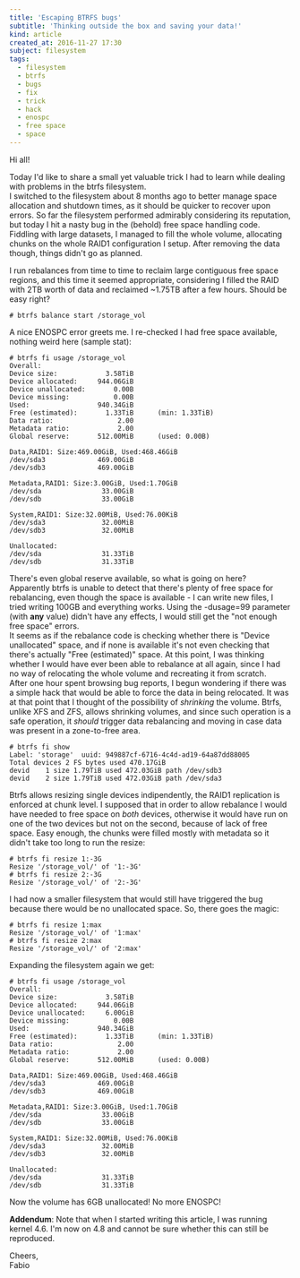 ```yaml
---
title: 'Escaping BTRFS bugs'
subtitle: 'Thinking outside the box and saving your data!'
kind: article
created_at: 2016-11-27 17:30
subject: filesystem
tags:
  - filesystem
  - btrfs
  - bugs
  - fix
  - trick
  - hack
  - enospc
  - free space
  - space
---
```

Hi all!

Today I'd like to share a small yet valuable trick I had to learn while dealing with problems in the btrfs filesystem.  
I switched to the filesystem about 8 months ago to better manage space allocation and shutdown times, as it should be quicker to recover upon errors. So far the filesystem performed admirably considering its reputation, but today I hit a nasty bug in the (behold) free space handling code.  
Fiddling with large datasets, I managed to fill the whole volume, allocating chunks on the whole RAID1 configuration I setup. After removing the data though, things didn't go as planned.
<!--MORE-->
I run rebalances from time to time to reclaim large contiguous free space regions, and this time it seemed appropriate, considering I filled the RAID with 2TB worth of data and reclaimed ~1.75TB after a few hours. Should be easy right?

    # btrfs balance start /storage_vol

A nice ENOSPC error greets me. I re-checked I had free space available, nothing weird here (sample stat):

    # btrfs fi usage /storage_vol
    Overall:
    Device size:            3.58TiB
    Device allocated:     944.06GiB
    Device unallocated:       0.00B
    Device missing:           0.00B
    Used:                 940.34GiB
    Free (estimated):       1.33TiB      (min: 1.33TiB)
    Data ratio:                2.00
    Metadata ratio:            2.00
    Global reserve:       512.00MiB      (used: 0.00B)
    
    Data,RAID1: Size:469.00GiB, Used:468.46GiB
    /dev/sda3             469.00GiB
    /dev/sdb3             469.00GiB
    
    Metadata,RAID1: Size:3.00GiB, Used:1.70GiB
    /dev/sda               33.00GiB
    /dev/sdb               33.00GiB
    
    System,RAID1: Size:32.00MiB, Used:76.00KiB
    /dev/sda3              32.00MiB
    /dev/sdb3              32.00MiB
    
    Unallocated:
    /dev/sda               31.33TiB
    /dev/sdb               31.33TiB

There's even global reserve available, so what is going on here?  
Apparently btrfs is unable to detect that there's plenty of free space for rebalancing, even though the space is available - I can write new files, I tried writing 100GB and everything works. Using the -dusage=99 parameter (with **any** value) didn't have any effects, I would still get the "not enough free space" errors.  
It seems as if the rebalance code is checking whether there is "Device unallocated" space, and if none is available it's not even checking that there's actually "Free (estimated)" space. At this point, I was thinking whether I would have ever been able to rebalance at all again, since I had no way of relocating the whole volume and recreating it from scratch.  
After one hour spent browsing bug reports, I begun wondering if there was a simple hack that would be able to force the data in being relocated. It was at that point that I thought of the possibility of *shrinking* the volume. Btrfs, unlike XFS and ZFS, allows shrinking volumes, and since such operation is a safe operation, it *should* trigger data rebalancing and moving in case data was present in a zone-to-free area.

    # btrfs fi show
    Label: 'storage'  uuid: 949887cf-6716-4c4d-ad19-64a87dd88005
    Total devices 2 FS bytes used 470.17GiB
    devid    1 size 1.79TiB used 472.03GiB path /dev/sdb3
    devid    2 size 1.79TiB used 472.03GiB path /dev/sda3

Btrfs allows resizing single devices indipendently, the RAID1 replication is enforced at chunk level. I supposed that in order to allow rebalance I would have needed to free space on *both* devices, otherwise it would have run on one of the two devices but not on the second, because of lack of free space. Easy enough, the chunks were filled mostly with metadata so it didn't take too long to run the resize:

    # btrfs fi resize 1:-3G
    Resize '/storage_vol/' of '1:-3G'
    # btrfs fi resize 2:-3G
    Resize '/storage_vol/' of '2:-3G'

I had now a smaller filesystem that would still have triggered the bug because there would be no unallocated space. So, there goes the magic:

    # btrfs fi resize 1:max
    Resize '/storage_vol/' of '1:max'
    # btrfs fi resize 2:max
    Resize '/storage_vol/' of '2:max'

Expanding the filesystem again we get:

    # btrfs fi usage /storage_vol
    Overall:    
    Device size:            3.58TiB
    Device allocated:     944.06GiB
    Device unallocated:     6.00GiB
    Device missing:           0.00B
    Used:                 940.34GiB
    Free (estimated):       1.33TiB      (min: 1.33TiB)
    Data ratio:                2.00
    Metadata ratio:            2.00
    Global reserve:       512.00MiB      (used: 0.00B)
  
    Data,RAID1: Size:469.00GiB, Used:468.46GiB
    /dev/sda3             469.00GiB
    /dev/sdb3             469.00GiB
  
    Metadata,RAID1: Size:3.00GiB, Used:1.70GiB
    /dev/sda               33.00GiB
    /dev/sdb               33.00GiB
  
    System,RAID1: Size:32.00MiB, Used:76.00KiB
    /dev/sda3              32.00MiB
    /dev/sdb3              32.00MiB
  
    Unallocated:
    /dev/sda               31.33TiB
    /dev/sdb               31.33TiB

Now the volume has 6GB unallocated! No more ENOSPC!

**Addendum**: Note that when I started writing this article, I was running kernel 4.6. I'm now on 4.8 and cannot be sure whether this can still be reproduced.



Cheers,  
Fabio
